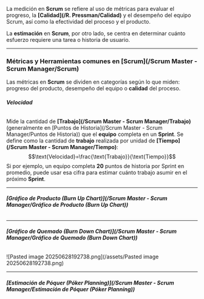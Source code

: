 La medición en **Scrum** se refiere al uso de métricas para evaluar el progreso, la **[Calidad](/R. Pressman/Calidad)** y el desempeño del equipo Scrum, así como la efectividad del proceso y el producto. 

La **estimación** en **Scrum**, por otro lado, se centra en determinar cuánto esfuerzo requiere una tarea o historia de usuario.
****
### **Métricas y Herramientas comunes en [Scrum](/Scrum Master - Scrum Manager/Scrum)**
Las métricas en **Scrum** se dividen en categorías según lo que miden: progreso del producto, desempeño del equipo o **calidad** del proceso.
###### **Velocidad**
Mide la cantidad de **[Trabajo](/Scrum Master - Scrum Manager/Trabajo)** (generalmente en [Puntos de Historia](/Scrum Master - Scrum Manager/Puntos de Historia)) que el **equipo** completa en un **Sprint**. 
Se define como la cantidad de **trabajo** realizada por unidad de **[Tiempo](/Scrum Master - Scrum Manager/Tiempo)**: $$\text{Velocidad}=\frac{\text{Trabajo}}{\text{Tiempo}}$$Si por ejemplo, un equipo completa **20** puntos de historia por Sprint en promedio, puede usar esa cifra para estimar cuánto trabajo asumir en el próximo **Sprint**.
****
###### **[Gráfico de Producto (Burn Up Chart)](/Scrum Master - Scrum Manager/Gráfico de Producto (Burn Up Chart))**
****
###### **[Gráfico de Quemado (Burn Down Chart)](/Scrum Master - Scrum Manager/Gráfico de Quemado (Burn Down Chart))**

![Pasted image 20250628192738.png](/assets/Pasted image 20250628192738.png)
****
###### **[Estimación de Póquer (Póker Planning)](/Scrum Master - Scrum Manager/Estimación de Póquer (Póker Planning))**


